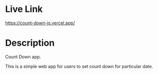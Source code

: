 # Live Link 

https://count-down-js.vercel.app/

# Description 

Count Down app. 

This is a simple web app for users to set count down for particular date.
